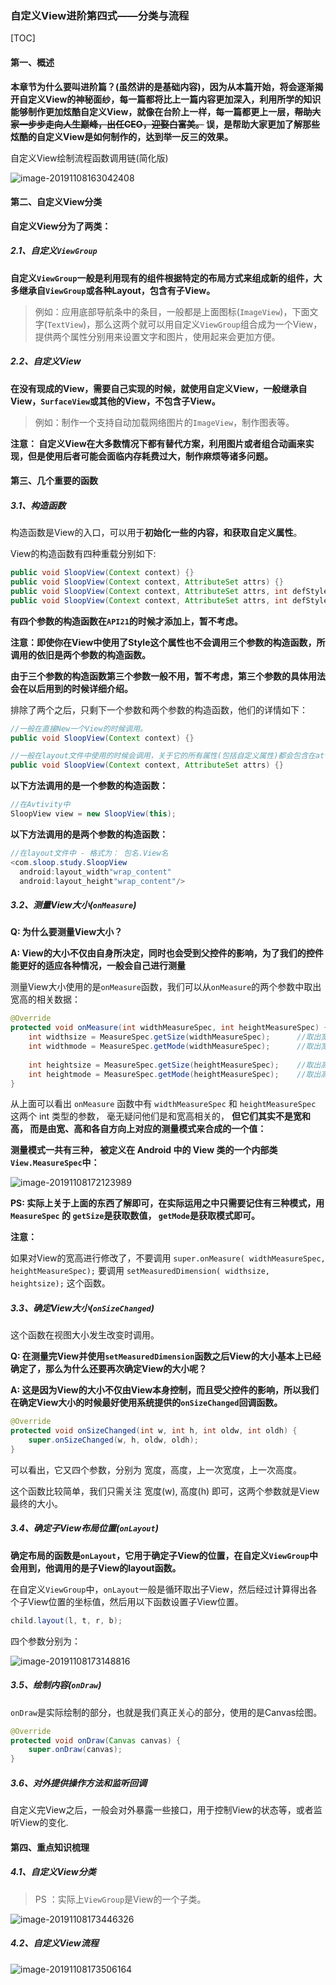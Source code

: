 ### 自定义View进阶第四式——分类与流程

[TOC]



#### 第一、概述

 **本章节为什么要叫进阶篇？(虽然讲的是基础内容)，因为从本篇开始，将会逐渐揭开自定义View的神秘面纱，每一篇都将比上一篇内容更加深入，利用所学的知识能够制作更加炫酷自定义View，就像在台阶上一样，每一篇都更上一层，~~帮助大家一步步走向人生巅峰，出任CEO，迎娶白富美。~~ 误，是帮助大家更加了解那些炫酷的自定义View是如何制作的，达到举一反三的效果。** 

 自定义View绘制流程函数调用链(简化版) 

![image-20191108163042408](img/image-20191108163042408.png)



#### 第二、自定义View分类

 **自定义View分为了两类：** 

##### 2.1、自定义`ViewGroup`

 **自定义`ViewGroup`一般是利用现有的组件根据特定的布局方式来组成新的组件，大多继承自`ViewGroup`或各种Layout，包含有子View。** 

>  例如：应用底部导航条中的条目，一般都是上面图标(`ImageView`)，下面文字(`TextView`)，那么这两个就可以用自定义`ViewGroup`组合成为一个View，提供两个属性分别用来设置文字和图片，使用起来会更加方便。 



##### 2.2、自定义View

 **在没有现成的View，需要自己实现的时候，就使用自定义View，一般继承自View，`SurfaceView`或其他的View，不包含子View。** 

>  例如：制作一个支持自动加载网络图片的`ImageView`，制作图表等。 

 **注意： 自定义View在大多数情况下都有替代方案，利用图片或者组合动画来实现，但是使用后者可能会面临内存耗费过大，制作麻烦等诸多问题。** 

#### 第三、几个重要的函数

##### 3.1、构造函数

 构造函数是View的入口，可以用于**初始化一些的内容，和获取自定义属性**。 

 View的构造函数有四种重载分别如下: 

```java
public void SloopView(Context context) {}
public void SloopView(Context context, AttributeSet attrs) {}
public void SloopView(Context context, AttributeSet attrs, int defStyleAttr) {}
public void SloopView(Context context, AttributeSet attrs, int defStyleAttr, int defStyleRes) {}
```

 **有四个参数的构造函数在`API21`的时候才添加上，暂不考虑。** 

**注意：即使你在View中使用了Style这个属性也不会调用三个参数的构造函数，所调用的依旧是两个参数的构造函数。**

**由于三个参数的构造函数第三个参数一般不用，暂不考虑，第三个参数的具体用法会在以后用到的时候详细介绍。**

 排除了两个之后，只剩下一个参数和两个参数的构造函数，他们的详情如下： 

```java
//一般在直接New一个View的时候调用。
public void SloopView(Context context) {}

//一般在layout文件中使用的时候会调用，关于它的所有属性(包括自定义属性)都会包含在attrs中传递进来。
public void SloopView(Context context, AttributeSet attrs) {}
```

 **以下方法调用的是一个参数的构造函数：** 

```java
//在Avtivity中
SloopView view = new SloopView(this);
```

 **以下方法调用的是两个参数的构造函数：** 

```java
//在layout文件中 - 格式为： 包名.View名
<com.sloop.study.SloopView
  android:layout_width"wrap_content"
  android:layout_height"wrap_content"/>
```



##### 3.2、测量View大小(`onMeasure`)

**Q: 为什么要测量View大小？**

**A: View的大小不仅由自身所决定，同时也会受到父控件的影响，为了我们的控件能更好的适应各种情况，一般会自己进行测量**

 测量View大小使用的是`onMeasure`函数，我们可以从`onMeasure`的两个参数中取出宽高的相关数据： 

```java
@Override
protected void onMeasure(int widthMeasureSpec, int heightMeasureSpec) {
    int widthsize = MeasureSpec.getSize(widthMeasureSpec);      //取出宽度的确切数值
    int widthmode = MeasureSpec.getMode(widthMeasureSpec);      //取出宽度的测量模式
    
    int heightsize = MeasureSpec.getSize(heightMeasureSpec);    //取出高度的确切数值
    int heightmode = MeasureSpec.getMode(heightMeasureSpec);    //取出高度的测量模式
}
```

从上面可以看出 `onMeasure` 函数中有 `widthMeasureSpec` 和 `heightMeasureSpec` 这两个 int 类型的参数， 毫无疑问他们是和宽高相关的， **但它们其实不是宽和高， 而是由宽、高和各自方向上对应的测量模式来合成的一个值：**

**测量模式一共有三种， 被定义在 Android 中的 View 类的一个内部类`View.MeasureSpec`中：**

![image-20191108172123989](img/image-20191108172123989.png)

 **PS: 实际上关于上面的东西了解即可，在实际运用之中只需要记住有三种模式，用 `MeasureSpec` 的 `getSize`是获取数值， `getMode`是获取模式即可。** 

**注意：**

 如果对View的宽高进行修改了，不要调用 `super.onMeasure( widthMeasureSpec, heightMeasureSpec);` 要调用 `setMeasuredDimension( widthsize, heightsize);` 这个函数。 

##### 3.3、确定View大小(`onSizeChanged`)

 这个函数在视图大小发生改变时调用。 

**Q: 在测量完View并使用`setMeasuredDimension`函数之后View的大小基本上已经确定了，那么为什么还要再次确定View的大小呢？**

**A: 这是因为View的大小不仅由View本身控制，而且受父控件的影响，所以我们在确定View大小的时候最好使用系统提供的`onSizeChanged`回调函数。**

```java
@Override
protected void onSizeChanged(int w, int h, int oldw, int oldh) {
    super.onSizeChanged(w, h, oldw, oldh);
}
```

可以看出，它又四个参数，分别为 宽度，高度，上一次宽度，上一次高度。

这个函数比较简单，我们只需关注 宽度(w), 高度(h) 即可，这两个参数就是View最终的大小。

##### 3.4、确定子View布局位置(`onLayout`)

 **确定布局的函数是`onLayout`，它用于确定子View的位置，在自定义`ViewGroup`中会用到，他调用的是子View的layout函数。** 

 在自定义`ViewGroup`中，`onLayout`一般是循环取出子View，然后经过计算得出各个子View位置的坐标值，然后用以下函数设置子View位置。 

```java
child.layout(l, t, r, b);
```

四个参数分别为：

![image-20191108173148816](img/image-20191108173148816.png)



##### 3.5、绘制内容(`onDraw`)

 `onDraw`是实际绘制的部分，也就是我们真正关心的部分，使用的是Canvas绘图。 

```java
@Override
protected void onDraw(Canvas canvas) {
    super.onDraw(canvas);
}
```



##### 3.6、对外提供操作方法和监听回调

 自定义完View之后，一般会对外暴露一些接口，用于控制View的状态等，或者监听View的变化. 

#### 第四、重点知识梳理

##### 4.1、自定义View分类

>  PS ：实际上`ViewGroup`是View的一个子类。 

![image-20191108173446326](img/image-20191108173446326.png)

##### 4.2、自定义View流程

![image-20191108173506164](img/image-20191108173506164.png)

